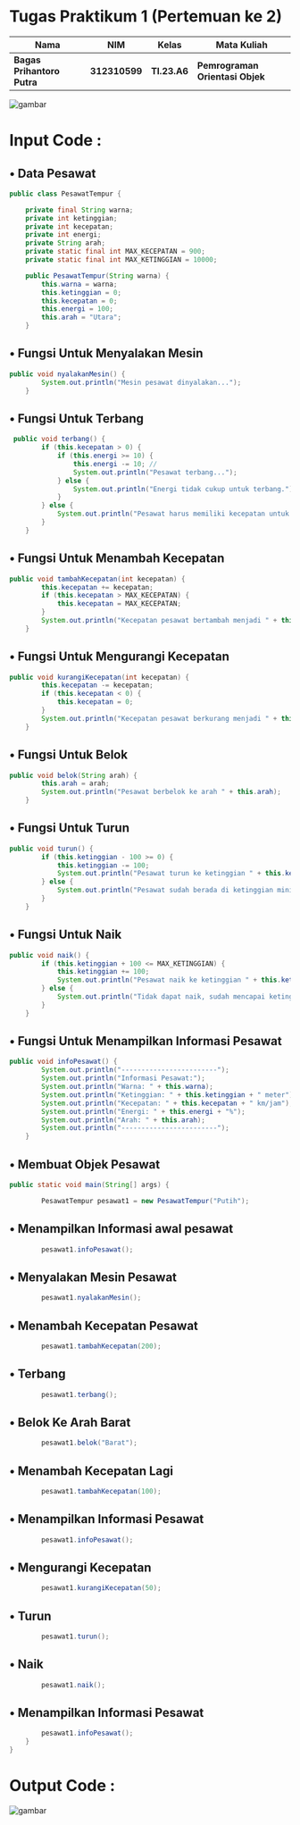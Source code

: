 # Tugas Praktikum 1 (Pertemuan ke 2) 

|Nama|NIM|Kelas|Mata Kuliah|
|----|---|-----|------|
|**Bagas Prihantoro Putra**|**312310599**|**TI.23.A6**|**Pemrograman Orientasi Objek**|

![gambar](dokumentasi7/sss2.jpeg)

# Input Code :
## • Data Pesawat
```java
public class PesawatTempur {

    private final String warna;
    private int ketinggian; 
    private int kecepatan; 
    private int energi; 
    private String arah;
    private static final int MAX_KECEPATAN = 900;
    private static final int MAX_KETINGGIAN = 10000; 

    public PesawatTempur(String warna) {
        this.warna = warna;
        this.ketinggian = 0;
        this.kecepatan = 0;
        this.energi = 100;
        this.arah = "Utara";
    }
```
## • Fungsi Untuk Menyalakan Mesin
```java
public void nyalakanMesin() {
        System.out.println("Mesin pesawat dinyalakan...");
    }
```
## • Fungsi Untuk Terbang
```java
 public void terbang() {
        if (this.kecepatan > 0) {
            if (this.energi >= 10) { 
                this.energi -= 10; // 
                System.out.println("Pesawat terbang...");
            } else {
                System.out.println("Energi tidak cukup untuk terbang.");
            }
        } else {
            System.out.println("Pesawat harus memiliki kecepatan untuk terbang.");
        }
    }
```
## • Fungsi Untuk Menambah Kecepatan
```java
public void tambahKecepatan(int kecepatan) {
        this.kecepatan += kecepatan;
        if (this.kecepatan > MAX_KECEPATAN) {
            this.kecepatan = MAX_KECEPATAN; 
        }
        System.out.println("Kecepatan pesawat bertambah menjadi " + this.kecepatan + " km/jam");
    }
```
## • Fungsi Untuk Mengurangi Kecepatan
```java
public void kurangiKecepatan(int kecepatan) {
        this.kecepatan -= kecepatan;
        if (this.kecepatan < 0) {
            this.kecepatan = 0; 
        }
        System.out.println("Kecepatan pesawat berkurang menjadi " + this.kecepatan + " km/jam");
    }
```
## • Fungsi Untuk Belok
```java
public void belok(String arah) {
        this.arah = arah;
        System.out.println("Pesawat berbelok ke arah " + this.arah);
    }
```
## • Fungsi Untuk Turun
```java
public void turun() {
        if (this.ketinggian - 100 >= 0) {
            this.ketinggian -= 100;
            System.out.println("Pesawat turun ke ketinggian " + this.ketinggian + " meter");
        } else {
            System.out.println("Pesawat sudah berada di ketinggian minimum.");
        }
    }
```
## • Fungsi Untuk Naik
```java
public void naik() {
        if (this.ketinggian + 100 <= MAX_KETINGGIAN) {
            this.ketinggian += 100;
            System.out.println("Pesawat naik ke ketinggian " + this.ketinggian + " meter");
        } else {
            System.out.println("Tidak dapat naik, sudah mencapai ketinggian maksimum.");
        }
    }
```
## • Fungsi Untuk Menampilkan Informasi Pesawat
```java
public void infoPesawat() {
        System.out.println("------------------------");
        System.out.println("Informasi Pesawat:");
        System.out.println("Warna: " + this.warna);
        System.out.println("Ketinggian: " + this.ketinggian + " meter");
        System.out.println("Kecepatan: " + this.kecepatan + " km/jam");
        System.out.println("Energi: " + this.energi + "%");
        System.out.println("Arah: " + this.arah);
        System.out.println("------------------------");
    }
```

## • Membuat Objek Pesawat
```java
public static void main(String[] args) {

        PesawatTempur pesawat1 = new PesawatTempur("Putih");
```

## • Menampilkan Informasi awal pesawat
```java
        pesawat1.infoPesawat();
```

## • Menyalakan Mesin Pesawat
```java
        pesawat1.nyalakanMesin(); 
```

## • Menambah Kecepatan Pesawat
```java
        pesawat1.tambahKecepatan(200);
```

## • Terbang
```java
        pesawat1.terbang();
```

## • Belok Ke Arah Barat
```java
        pesawat1.belok("Barat");
```

## • Menambah Kecepatan Lagi
```java
        pesawat1.tambahKecepatan(100);
```

## • Menampilkan Informasi Pesawat
```java
        pesawat1.infoPesawat();
```

## • Mengurangi Kecepatan
```java
        pesawat1.kurangiKecepatan(50);
```

## • Turun
```java
        pesawat1.turun();
```

## • Naik
```java
        pesawat1.naik();
```

## • Menampilkan Informasi Pesawat
```java
        pesawat1.infoPesawat();
    }
}
```

# Output Code :
![gambar](dokumentasi7/sss3.png)
































































